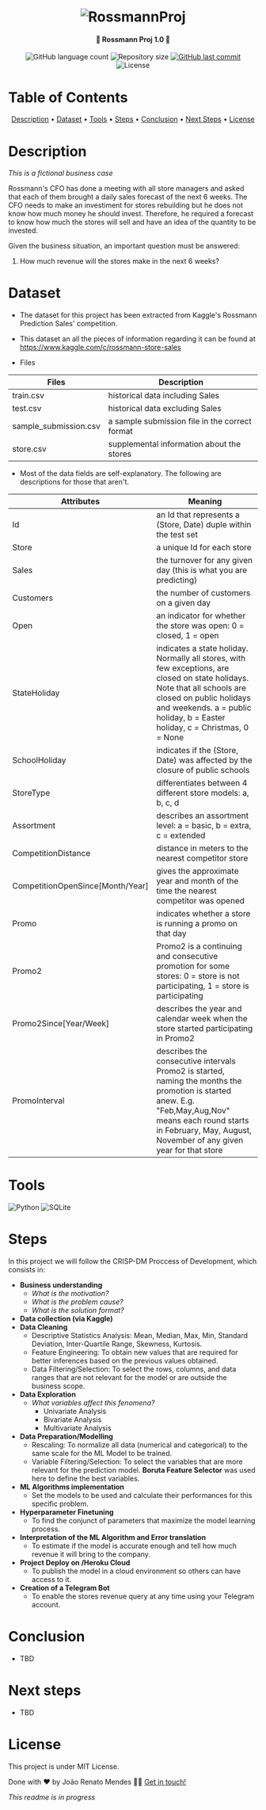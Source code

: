 

<h1 align="center">
    <img alt="RossmannProj" title="#RossmannSales" src="rossmann_img.png" />
</h1>

<h4 align="center"> 
	🚧 Rossmann Proj 1.0 🚧
</h4>


<p align="center">
  <img alt="GitHub language count" src="https://img.shields.io/github/languages/count/rmendes1/rossmann_sales?color=%2304D361">

 <img alt="Repository size" src="https://img.shields.io/github/repo-size/rmendes1/rossmann_sales">
	
  
  <a href="https://github.com/rmendes1/house-rocket/commits/main">
    <img alt="GitHub last commit" src="https://img.shields.io/github/last-commit/rmendes1/rossmann_sales">
  </a>

  <img alt="License" src="https://img.shields.io/badge/license-MIT-brightgreen">
</p>



# Table of Contents
<p align="center">
  <a href="#description">Description</a> •
  <a href="#dataset">Dataset</a> •
  <a href="#tools">Tools</a> •
  <a href="#steps">Steps</a> •  
  <a href="#conclusion">Conclusion</a> •
  <a href="#next-steps">Next Steps</a> •
  <a href="#license">License</a>
</p>


# **Description**
_This is a fictional business case_

Rossmann's CFO has done a meeting with all store managers and asked that each of them brought a daily sales forecast of the next 6 weeks.
The CFO needs to make an investiment for stores rebuilding but he does not know how much money he should invest. Therefore, he required
a forecast to know how much the stores will sell and have an idea of the quantity to be invested.

Given the business situation, an important question must be answered:

1. How much revenue will the stores make in the next 6 weeks?

# **Dataset**

- The dataset for this project has been extracted from Kaggle's Rossmann Prediction Sales' competition. 
- This dataset an all the pieces of information regarding it can be found at https://www.kaggle.com/c/rossmann-store-sales

- Files

| Files     | Description                                                                                                                                                                                              |
|----------------|------------------------------------------------------------------------------------------------------------------------------------------------------------------------------------------------------|
| train.csv             | historical data including Sales |
| test.csv             | historical data excluding Sales |
| sample_submission.csv             | a sample submission file in the correct format |
| store.csv             | supplemental information about the stores |


- Most of the data fields are self-explanatory. The following are descriptions for those that aren't.


| Attributes     | Meaning                                                                                                                                                                                              |
|----------------|------------------------------------------------------------------------------------------------------------------------------------------------------------------------------------------------------|
| Id             | an Id that represents a (Store, Date) duple within the test set                                                                                                                                                                         |
| Store           | a unique Id for each store                                                                                                                                                                                |
| Sales          | the turnover for any given day (this is what you are predicting)                                                                                                                                                                              |
| Customers       | the number of customers on a given day                                                                                                                                                                                  |
| Open     | an indicator for whether the store was open: 0 = closed, 1 = open            |
| StateHoliday    | indicates a state holiday. Normally all stores, with few exceptions, are 		closed on state holidays. Note that all schools are closed on public holidays and weekends. a = public holiday, b = Easter holiday, c = Christmas, 0 = None                                                                                                                                               |
| SchoolHoliday             | indicates if the (Store, Date) was affected by the closure of public 	schools
|	StoreType | differentiates between 4 different store models: a, b, c, d |                                                                                                                                                                     |
| Assortment        |describes an assortment level: a = basic, b = extra, c = extended                                                                                                                                                                                    |
| CompetitionDistance     |  distance in meters to the nearest competitor store                                                                                                         |
| CompetitionOpenSince[Month/Year]           | gives the approximate year and month of the time the nearest competitor was opened                                                                                                                                        |
| Promo      | indicates whether a store is running a promo on that day                                                                                                                                              |
| Promo2          | Promo2 is a continuing and consecutive promotion for some stores: 0 = store is not participating, 1 = store is participating |
|Promo2Since[Year/Week]     | describes the year and calendar week when the store started 	participating in Promo2  |                                                                                                                        
| PromoInterval  | describes the consecutive intervals Promo2 is started, naming the months the promotion is started anew. E.g. "Feb,May,Aug,Nov" means each round starts in February, May, August, November of any given year for that store  |                                                                                                                        

# Tools
![Python](https://img.shields.io/badge/-Python-007396?style=flat-square&logo=python&logoColor=ffffff)
![SQLite](https://img.shields.io/badge/-SQLite-5CB3FF?style=flat-square&logo=sqlite)

# Steps
In this project we will follow the CRISP-DM Proccess of Development, which consists in:
- **Business understanding**
  - _What is the motivation?_
  - _What is the problem cause?_
  - _What is the solution format?_
- **Data collection (via Kaggle)**
- **Data Cleaning**
  - Descriptive Statistics Analysis: Mean, Median, Max, Min, Standard Deviation, Inter-Quartile Range, Skewness, Kurtosis.  
  - Feature Engineering: To obtain new values that are required for better inferences based on the previous values obtained.
  - Data Filtering/Selection: To select the rows, columns, and data ranges that are not relevant for the model or are outside the business scope.
- **Data Exploration**
  - _What variables affect this fenomena?_
    - Univariate Analysis
    - Bivariate Analysis
    - Multivariate Analysis
- **Data Preparation/Modelling**
  - Rescaling: To normalize all data (numerical and categorical) to the same scale for the ML Model to be trained. 
  - Variable Filtering/Selection: To select the variables that are more relevant for the prediction model. **Boruta Feature Selector** was used here to define the best variables.
- **ML Algorithms implementation**
  - Set the models to be used and calculate their performances for this specific problem. 
- **Hyperparameter Finetuning**
  - To find the conjunct of parameters that maximize the model learning process.
- **Interpretation of the ML Algorithm and Error translation**
  - To estimate if the model is accurate enough and tell how much revenue it will bring to the company.  
- **Project Deploy on /Heroku Cloud**
  - To publish the model in a cloud environment so others can have access to it.   
- **Creation of a Telegram Bot**
  - To enable the stores revenue query at any time using your Telegram account. 

# Conclusion
- TBD
	
	
# Next steps
- TBD

# License

This project is under MIT License.

Done with ❤️ by João Renato Mendes 👋🏽 [Get in touch!](https://www.linkedin.com/in/joaorenatomendes/)

_This readme is in progress_
